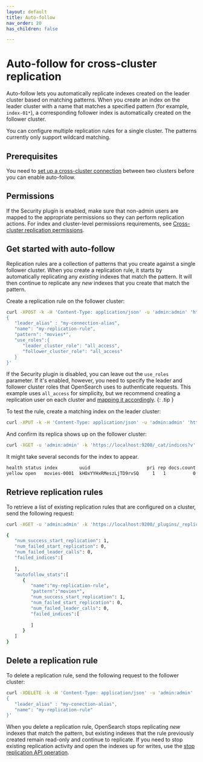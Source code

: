 ```yaml
---
layout: default
title: Auto-follow
nav_order: 20
has_children: false

---
```


# Auto-follow for cross-cluster replication

Auto-follow lets you automatically replicate indexes created on the leader cluster based on matching patterns. When you create an index on the leader cluster with a name that matches a specified pattern (for example, `index-01*`), a corresponding follower index is automatically created on the follower cluster. 

You can configure multiple replication rules for a single cluster. The patterns currently only support wildcard matching. 

## Prerequisites

You need to [set up a cross-cluster connection]({{site.url}}{{site.baseurl}}/replication-plugin/get-started/#set-up-a-cross-cluster-connection) between two clusters before you can enable auto-follow. 

## Permissions

If the Security plugin is enabled, make sure that non-admin users are mapped to the appropriate permissions so they can perform replication actions. For index and cluster-level permissions requirements, see [Cross-cluster replication permissions]({{site.url}}{{site.baseurl}}/replication-plugin/permissions/).

## Get started with auto-follow

Replication rules are a collection of patterns that you create against a single follower cluster. When you create a replication rule, it starts by automatically replicating any *existing* indexes that match the pattern. It will then continue to replicate any *new* indexes that you create that match the pattern.

Create a replication rule on the follower cluster:

```bash
curl -XPOST -k -H 'Content-Type: application/json' -u 'admin:admin' 'https://localhost:9200/_plugins/_replication/_autofollow?pretty' -d '
{
   "leader_alias" : "my-connection-alias",
   "name": "my-replication-rule",
   "pattern": "movies*",
   "use_roles":{
      "leader_cluster_role": "all_access",
      "follower_cluster_role": "all_access"
   }
}'
```

If the Security plugin is disabled, you can leave out the `use_roles` parameter. If it's enabled, however, you need to specify the leader and follower cluster roles that OpenSearch uses to authenticate requests. This example uses `all_access` for simplicity, but we recommend creating a replication user on each cluster and [mapping it accordingly]({{site.url}}{{site.baseurl}}/replication-plugin/permissions/#map-the-leader-and-follower-cluster-roles).
{: .tip }

To test the rule, create a matching index on the leader cluster:

```bash
curl -XPUT -k -H 'Content-Type: application/json' -u 'admin:admin' 'https://localhost:9201/movies-0001?pretty'
```

And confirm its replica shows up on the follower cluster:

```bash
curl -XGET -u 'admin:admin' -k 'https://localhost:9200/_cat/indices?v'
```

It might take several seconds for the index to appear.

```bash
health status index        uuid                     pri rep docs.count docs.deleted store.size pri.store.size
yellow open   movies-0001  kHOxYYHxRMeszLjTD9rvSQ     1   1          0            0       208b           208b
```

## Retrieve replication rules

To retrieve a list of existing replication rules that are configured on a cluster, send the following request:

```bash
curl -XGET -u 'admin:admin' -k 'https://localhost:9200/_plugins/_replication/autofollow_stats'

{
   "num_success_start_replication": 1,
   "num_failed_start_replication": 0,
   "num_failed_leader_calls": 0,
   "failed_indices":[
      
   ],
   "autofollow_stats":[
      {
         "name":"my-replication-rule",
         "pattern":"movies*",
         "num_success_start_replication": 1,
         "num_failed_start_replication": 0,
         "num_failed_leader_calls": 0,
         "failed_indices":[
            
         ]
      }
   ]
}
```

## Delete a replication rule

To delete a replication rule, send the following request to the follower cluster:

```bash
curl -XDELETE -k -H 'Content-Type: application/json' -u 'admin:admin' 'https://localhost:9200/_plugins/_replication/_autofollow?pretty' -d '
{
   "leader_alias" : "my-conection-alias",
   "name": "my-replication-rule"
}'
```

When you delete a replication rule, OpenSearch stops replicating *new* indexes that match the pattern, but existing indexes that the rule previously created remain read-only and continue to replicate. If you need to stop existing replication activity and open the indexes up for writes, use the [stop replication API operation]({{site.url}}{{site.baseurl}}/replication-plugin/api/#stop-replication).